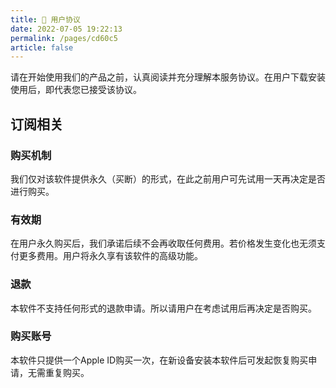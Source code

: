 ```yaml
---
title: 📝 用户协议
date: 2022-07-05 19:22:13
permalink: /pages/cd60c5
article: false
---
```


请在开始使用我们的产品之前，认真阅读并充分理解本服务协议。在用户下载安装使用后，即代表您已接受该协议。

## 订阅相关
### 购买机制
我们仅对该软件提供永久（买断）的形式，在此之前用户可先试用一天再决定是否进行购买。
### 有效期
在用户永久购买后，我们承诺后续不会再收取任何费用。若价格发生变化也无须支付更多费用。用户将永久享有该软件的高级功能。
### 退款
本软件不支持任何形式的退款申请。所以请用户在考虑试用后再决定是否购买。
### 购买账号
本软件只提供一个Apple ID购买一次，在新设备安装本软件后可发起恢复购买申请，无需重复购买。
